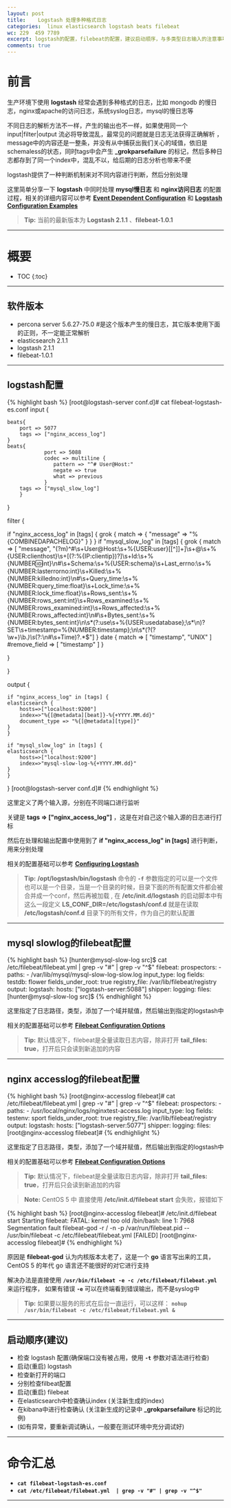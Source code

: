 ```yaml
---
layout: post
title:    Logstash 处理多种格式日志
categories:  linux elasticsearch logstash beats filebeat 
wc: 229  459 7789 
excerpt: logstash的配置，filebeat的配置，建议启动顺序，与多类型日志输入的注意事项
comments: true
---
```




# 前言


生产环境下使用 **logstash** 经常会遇到多种格式的日志，比如 mongodb 的慢日志，nginx或apache的访问日志，系统syslog日志，mysql的慢日志等

不同日志的解析方法不一样，产生的输出也不一样，如果使用同一个 input\|filter\|output 流必将导致混乱，最常见的问题就是日志无法获得正确解析 ，message中的内容还是一整条，并没有从中捕获出我们关心的域值，依旧是schemaless的状态，同时tags中会产生 **_grokparsefailure** 的标记，然后多种日志都存到了同一个index中，混乱不以，给后期的日志分析也带来不便

logstash提供了一种判断机制来对不同内容进行判断，然后分别处理

这里简单分享一下 **logstash** 中同时处理 **mysql慢日志** 和 **nginx访问日志** 的配置过程，相关的详细内容可以参考 **[Event Dependent Configuration][edc]** 和 **[Logstash Configuration Examples][lce]**


> **Tip:** 当前的最新版本为 **Logstash 2.1.1** 、**filebeat-1.0.1**

---


# 概要

* TOC
{:toc}



---

## 软件版本

* percona server 5.6.27-75.0 #是这个版本产生的慢日志，其它版本使用下面的正则，不一定能正常解析
* elasticsearch 2.1.1
* logstash 2.1.1
* filebeat-1.0.1


---

## logstash配置


{% highlight bash %}
[root@logstash-server conf.d]# cat filebeat-logstash-es.conf 
input {
	
	beats{
		port => 5077
		tags => ["nginx_access_log"]
	}
	beats{
                port => 5088
                codec => multiline {
                   pattern => "^# User@Host:"
                   negate => true
                   what => previous
                }
		tags => ["mysql_slow_log"]
        }	
}

filter {

 if "nginx_access_log" in [tags] {
  	grok {
    	match => { "message" => "%{COMBINEDAPACHELOG}" }
  	}
 }
 if "mysql_slow_log" in [tags] {
	grok {
	match => [ "message", "(?m)^#\s+User@Host:\s+%{USER:user}\[[^\]]+\]\s+@\s+%{USER:clienthost}\s+\[(?:%{IP:clientip})?\]\s+Id:\s+%{NUMBER:id:int}\n#\s+Schema:\s+%{USER:schema}\s+Last_errno:\s+%{NUMBER:lasterrorno:int}\s+Killed:\s+%{NUMBER:killedno:int}\n#\s+Query_time:\s+%{NUMBER:query_time:float}\s+Lock_time:\s+%{NUMBER:lock_time:float}\s+Rows_sent:\s+%{NUMBER:rows_sent:int}\s+Rows_examined:\s+%{NUMBER:rows_examined:int}\s+Rows_affected:\s+%{NUMBER:rows_affected:int}\n#\s+Bytes_sent:\s+%{NUMBER:bytes_sent:int}\n\s*(?:use\s+%{USER:usedatabase};\s*\n)?SET\s+timestamp=%{NUMBER:timestamp};\n\s*(?<query>(?<action>\w+)\b.*)\s*(?:\n#\s+Time)?.*$"]
	}
        date {
            match => [ "timestamp", "UNIX" ]
            #remove_field => [ "timestamp" ]
        }

 }

}

output {


    if "nginx_access_log" in [tags] {
	elasticsearch {
		hosts=>["localhost:9200"]
		index=>"%{[@metadata][beat]}-%{+YYYY.MM.dd}"
		document_type => "%{[@metadata][type]}"
	}
    }

    if "mysql_slow_log" in [tags] {
	elasticsearch {
		hosts=>["localhost:9200"]
		index=>"mysql-slow-log-%{+YYYY.MM.dd}"
	}
    }
}
[root@logstash-server conf.d]#
{% endhighlight %}

这里定义了两个输入源，分别在不同端口进行监听

关键是 **tags => ["nginx_access_log"]** ，这是在对自己这个输入源的日志进行打标

然后在处理和输出配置中使用到了 **if "nginx_access_log" in [tags]** 进行判断，用来分别处理

相关的配置基础可以参考 **[Configuring Logstash][lc]**


> **Tip:**  **/opt/logstash/bin/logstash** 命令的 **`-f`** 参数指定的可以是一个文件也可以是一个目录，当是一个目录的时候，目录下面的所有配置文件都会被合并成一个conf，然后再被加载 , 在 **/etc/init.d/logstash** 的启动脚本中有这么一段定义 **LS_CONF_DIR=/etc/logstash/conf.d**  就是在读取 **/etc/logstash/conf.d** 目录下的所有文件，作为自己的默认配置


---

## mysql slowlog的filebeat配置

{% highlight bash %}
[hunter@mysql-slow-log src]$ cat /etc/filebeat/filebeat.yml  | grep -v "#" | grep -v "^$"
filebeat:
  prospectors:
    -
      paths:
        - /var/lib/mysql/mysql-slow-log-slow.log
      input_type: log
      fields:
        testdb: flower
      fields_under_root: true 
  registry_file: /var/lib/filebeat/registry
output:
  logstash:
    hosts: ["logstash-server:5088"]
shipper:
logging:
  files:
[hunter@mysql-slow-log src]$
{% endhighlight %}

这里指定了日志路径，类型，添加了一个域并赋值，然后输出到指定的logstash中

相关的配置基础可以参考 **[Filebeat Configuration Options][filebeat_conf]**

> **Tip:** 默认情况下，filebeat是全量读取日志内容，除非打开 **tail_files: true**，打开后只会读到新追加的内容

---

## nginx accesslog的filebeat配置

{% highlight bash %}
[root@nginx-accesslog filebeat]# cat /etc/filebeat/filebeat.yml  | grep -v "#" | grep -v "^$"
filebeat:
  prospectors:
    -
      paths:
        - /usr/local/nginx/logs/nginxtest-access.log
      input_type: log
      fields:
        testenv: sport
      fields_under_root: true
  registry_file: /var/lib/filebeat/registry
output:
  logstash:
    hosts: ["logstash-server:5077"]
shipper:
logging:
  files:
[root@nginx-accesslog filebeat]# 
{% endhighlight %}

这里指定了日志路径，类型，添加了一个域并赋值，然后输出到指定的logstash中

相关的配置基础可以参考 **[Filebeat Configuration Options][filebeat_conf]**

> **Tip:** 默认情况下，filebeat是全量读取日志内容，除非打开 **tail_files: true**，打开后只会读到新追加的内容


> **Note:** CentOS 5 中 直接使用 **/etc/init.d/filebeat start** 会失败，报错如下

{% highlight bash %}
[root@nginx-accesslog filebeat]# /etc/init.d/filebeat start
Starting filebeat: FATAL: kernel too old
/bin/bash: line 1:  7968 Segmentation fault      filebeat-god -r / -n -p /var/run/filebeat.pid -- /usr/bin/filebeat -c /etc/filebeat/filebeat.yml
                                                           [FAILED]
[root@nginx-accesslog filebeat]#
{% endhighlight %}

原因是 **filebeat-god** 认为内核版本太老了，这是一个 **go** 语言写出来的工具，CentOS 5 的年代 go 语言还不能很好的对它进行支持

解决办法是直接使用 **`/usr/bin/filebeat -e -c /etc/filebeat/filebeat.yml`** 来运行程序， 如果有错误 **`-e`** 可以在终端看到错误输出，而不是syslog中

> **Tip:** 如果要以服务的形式在后台一直运行，可以这样： **`nohup /usr/bin/filebeat -c /etc/filebeat/filebeat.yml &`**  

---

## 启动顺序(建议)


* 检查 logstash 配置(确保端口没有被占用，使用 **`-t`** 参数对语法进行检查)
* 启动(重启) logstash
* 检查新打开的端口
* 分别检查filbeat配置
* 启动(重启) filebeat
* 在elasticsearch中检查确认index (关注新生成的index)
* 在kibana中进行检查确认 (关注新生成的记录中 **_grokparsefailure** 标记的比例)
* (如有异常，要重新调试确认，一般要在测试环境中充分调试好)

---


# 命令汇总

* **`cat filebeat-logstash-es.conf`**
* **`cat /etc/filebeat/filebeat.yml  | grep -v "#" | grep -v "^$"`**

---

[lc]:https://www.elastic.co/guide/en/logstash/current/configuration.html
[edc]:https://www.elastic.co/guide/en/logstash/current/event-dependent-configuration.html
[lce]:https://www.elastic.co/guide/en/logstash/current/config-examples.html#using-conditionals
[filebeat_conf]:https://www.elastic.co/guide/en/beats/filebeat/current/filebeat-configuration-details.html
